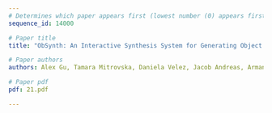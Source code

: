 ```yaml
---
# Determines which paper appears first (lowest number (0) appears first)
sequence_id: 14000

# Paper title
title: "ObSynth: An Interactive Synthesis System for Generating Object Models from Natural Language Specifications"

# Paper authors
authors: Alex Gu, Tamara Mitrovska, Daniela Velez, Jacob Andreas, Armando Solar-Lezama 

# Paper pdf
pdf: 21.pdf

---
```

